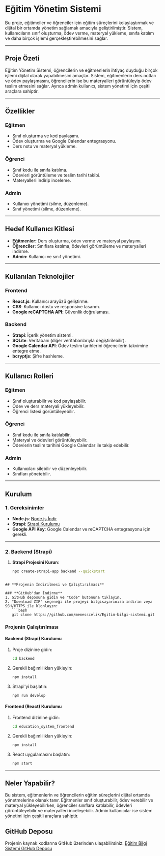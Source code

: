 # Eğitim Yönetim Sistemi

Bu proje, eğitimciler ve öğrenciler için eğitim süreçlerini kolaylaştırmak ve dijital bir ortamda yönetim sağlamak amacıyla geliştirilmiştir. Sistem, kullanıcıların sınıf oluşturma, ödev verme, materyal yükleme, sınıfa katılım ve daha birçok işlemi gerçekleştirebilmesini sağlar.

---

## **Proje Özeti**

Eğitim Yönetim Sistemi, öğrencilerin ve eğitmenlerin ihtiyaç duyduğu birçok işlemi dijital olarak yapabilmesini amaçlar. Sistem, eğitmenlerin ders notları ve ödev paylaşmasını, öğrencilerin ise bu materyalleri görüntüleyip ödev teslim etmesini sağlar. Ayrıca admin kullanıcı, sistem yönetimi için çeşitli araçlara sahiptir.

---

## **Özellikler**

### **Eğitmen**
- Sınıf oluşturma ve kod paylaşımı.
- Ödev oluşturma ve Google Calendar entegrasyonu.
- Ders notu ve materyal yükleme.

### **Öğrenci**
- Sınıf kodu ile sınıfa katılma.
- Ödevleri görüntüleme ve teslim tarihi takibi.
- Materyalleri indirip inceleme.

### **Admin**
- Kullanıcı yönetimi (silme, düzenleme).
- Sınıf yönetimi (silme, düzenleme).

---

## **Hedef Kullanıcı Kitlesi**
- **Eğitmenler:** Ders oluşturma, ödev verme ve materyal paylaşımı.
- **Öğrenciler:** Sınıflara katılma, ödevleri görüntüleme ve materyalleri indirme.
- **Admin:** Kullanıcı ve sınıf yönetimi.

---

## **Kullanılan Teknolojiler**

### **Frontend**
- **React.js**: Kullanıcı arayüzü geliştirme.
- **CSS**: Kullanıcı dostu ve responsive tasarım.
- **Google reCAPTCHA API**: Güvenlik doğrulaması.

### **Backend**
- **Strapi**: İçerik yönetim sistemi.
- **SQLite**: Veritabanı (diğer veritabanlarıyla değiştirilebilir).
- **Google Calendar API**: Ödev teslim tarihlerini öğrencilerin takvimine entegre etme.
- **bcryptjs**: Şifre hashleme.

---

## **Kullanıcı Rolleri**

### **Eğitmen**
- Sınıf oluşturabilir ve kod paylaşabilir.
- Ödev ve ders materyali yükleyebilir.
- Öğrenci listesi görüntüleyebilir.

### **Öğrenci**
- Sınıf kodu ile sınıfa katılabilir.
- Materyal ve ödevleri görüntüleyebilir.
- Ödevlerin teslim tarihini Google Calendar ile takip edebilir.

### **Admin**
- Kullanıcıları silebilir ve düzenleyebilir.
- Sınıfları yönetebilir.

---

## **Kurulum**

### **1. Gereksinimler**
- **Node.js**: [Node.js İndir](https://nodejs.org/)
- **Strapi**: [Strapi Kurulumu](https://strapi.io/)
- **Google API Key**: Google Calendar ve reCAPTCHA entegrasyonu için gerekli.

---

### **2. Backend (Strapi)**
1. **Strapi Projesini Kurun**:
   ```bash
   npx create-strapi-app backend --quickstart

```

## **Projenin İndirilmesi ve Çalıştırılması**

### **GitHub'dan İndirme**
1. GitHub deposuna gidin ve "Code" butonuna tıklayın.
2. "Download ZIP" seçeneği ile projeyi bilgisayarınıza indirin veya SSH/HTTPS ile klonlayın:
   ```bash
   git clone https://github.com/menesscelik/Egitim-bilgi-sistemi.git
   ```

### **Projenin Çalıştırılması**

#### **Backend (Strapi) Kurulumu**
1. Proje dizinine gidin:
   ```bash
   cd backend
   ```
2. Gerekli bağımlılıkları yükleyin:
   ```bash
   npm install
   ```
3. Strapi'yi başlatın:
   ```bash
   npm run develop
   ```

#### **Frontend (React) Kurulumu**
1. Frontend dizinine gidin:
   ```bash
   cd education_system_frontend
   ```
2. Gerekli bağımlılıkları yükleyin:
   ```bash
   npm install
   ```
3. React uygulamasını başlatın:
   ```bash
   npm start
   ```

---

## **Neler Yapabilir?**

Bu sistem, eğitmenlerin ve öğrencilerin eğitim süreçlerini dijital ortamda yönetmelerine olanak tanır. Eğitmenler sınıf oluşturabilir, ödev verebilir ve materyal yükleyebilirken, öğrenciler sınıflara katılabilir, ödevleri görüntüleyebilir ve materyalleri inceleyebilir. Admin kullanıcılar ise sistem yönetimi için çeşitli araçlara sahiptir.

## **GitHub Deposu**

Projenin kaynak kodlarına GitHub üzerinden ulaşabilirsiniz: [Eğitim Bilgi Sistemi GitHub Deposu](https://github.com/menesscelik/Egitim-bilgi-sistemi.git)
